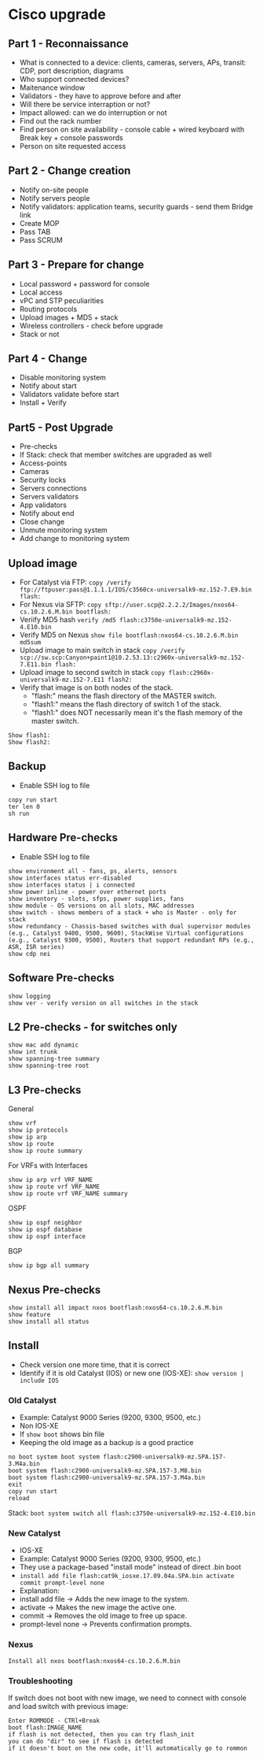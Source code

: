 # Cisco upgrade

## Part 1 - Reconnaissance

- What is connected to a device: clients, cameras, servers, APs, transit: CDP, port description, diagrams
- Who support connected devices?
- Maitenance window
- Validators - they have to approve before and after
- Will there be service interraption or not?
- Impact allowed: can we do interruption or not
- Find out the rack number
- Find person on site availability - console cable + wired keyboard with Break key + console passwords
- Person on site requested access

## Part 2 - Change creation

- Notify on-site people
- Notify servers people
- Notify validators: application teams, security guards - send them Bridge link
- Create MOP
- Pass TAB
- Pass SCRUM

## Part 3 - Prepare for change

- Local password + password for console
- Local access
- vPC and STP peculiarities
- Routing protocols
- Upload images + MD5 + stack
- Wireless controllers - check before upgrade
- Stack or not

## Part 4 - Change

- Disable monitoring system
- Notify about start
- Validators validate before start
- Install + Verify

## Part5 - Post Upgrade

- Pre-checks
- If Stack: check that member switches are upgraded as well
- Access-points
- Cameras
- Security locks
- Servers connections
- Servers validators
- App validators
- Notify about end
- Close change
- Unmute monitoring system
- Add change to monitoring system

## Upload image

- For Catalyst via FTP: `copy /verify ftp://ftpuser:pass@1.1.1.1/IOS/c3560cx-universalk9-mz.152-7.E9.bin flash:`
- For Nexus via SFTP: `copy sftp://user.scp@2.2.2.2/Images/nxos64-cs.10.2.6.M.bin bootflash:`
- Veriify MD5 hash `verify /md5 flash:c3750e-universalk9-mz.152-4.E10.bin`
- Verify MD5 on Nexus `show file bootflash:nxos64-cs.10.2.6.M.bin md5sum`
- Upload image to main switch in stack `copy /verify scp://sw.scp:Canyon+paint1@10.2.53.13:c2960x-universalk9-mz.152-7.E11.bin flash:`
- Upload image to second switch in stack `copy flash:c2960x-universalk9-mz.152-7.E11 flash2:`
- Verify that image is on both nodes of the stack.
    - "flash:" means the flash directory of the MASTER switch.
    - "flash1:" means the flash directory of switch 1 of the stack.
    - "flash1:" does NOT necessarily mean it's the flash memory of the master switch.
```
Show flash1:
Show flash2:
```

## Backup

- Enable SSH log to file

```
copy run start
ter len 0
sh run
```

## Hardware Pre-checks

- Enable SSH log to file

```
show environment all - fans, ps, alerts, sensors
show interfaces status err-disabled
show interfaces status | i connected
show power inline - power over ethernet ports
show inventory - slots, sfps, power supplies, fans
show module - OS versions on all slots, MAC addresses 
show switch - shows members of a stack + who is Master - only for stack
show redundancy - Chassis-based switches with dual supervisor modules (e.g., Catalyst 9400, 9500, 9600), StackWise Virtual configurations (e.g., Catalyst 9300, 9500), Routers that support redundant RPs (e.g., ASR, ISR series)
show cdp nei
```

## Software Pre-checks

```
show logging
show ver - verify version on all switches in the stack
```

## L2 Pre-checks - for switches only

```
show mac add dynamic
show int trunk
show spanning-tree summary
show spanning-tree root
```

## L3 Pre-checks

General

```
show vrf
show ip protocols
show ip arp
show ip route
show ip route summary
```

For VRFs with Interfaces

```
show ip arp vrf VRF_NAME
show ip route vrf VRF_NAME
show ip route vrf VRF_NAME summary
```

OSPF 

```
show ip ospf neighbor
show ip ospf database
show ip ospf interface
```

BGP

```
show ip bgp all summary
```

## Nexus Pre-checks

```
show install all impact nxos bootflash:nxos64-cs.10.2.6.M.bin
show feature
show install all status
```

## Install

- Check version one more time, that it is correct
- Identify if it is old Catalyst (IOS) or new one (IOS-XE): `show version | include IOS`

### Old Catalyst

- Example: Catalyst 9000 Series (9200, 9300, 9500, etc.)
- Non IOS-XE
- If `show boot` shows bin file
- Keeping the old image as a backup is a good practice

```
no boot system boot system flash:c2900-universalk9-mz.SPA.157-3.M4a.bin
boot system flash:c2900-universalk9-mz.SPA.157-3.M8.bin
boot system flash:c2900-universalk9-mz.SPA.157-3.M4a.bin
exit
copy run start
reload
```

Stack: `boot system switch all flash:c3750e-universalk9-mz.152-4.E10.bin`

### New Catalyst

- IOS-XE
- Example: Catalyst 9000 Series (9200, 9300, 9500, etc.)
- They use a package-based "install mode" instead of direct .bin boot
- `install add file flash:cat9k_iosxe.17.09.04a.SPA.bin activate commit prompt-level none`
- Explanation:
- install add file → Adds the new image to the system.
- activate → Makes the new image the active one.
- commit → Removes the old image to free up space.
- prompt-level none → Prevents confirmation prompts.

### Nexus

```
Install all nxos bootflash:nxos64-cs.10.2.6.M.bin
```

### Troubleshooting

If switch does not boot with new image, we need to connect with console and load switch with previous image:

```
Enter ROMMODE - CTRl+Break
boot flash:IMAGE_NAME
if flash is not detected, then you can try flash_init
you can do "dir" to see if flash is detected
if it doesn't boot on the new code, it'll automatically go to rommon
```


